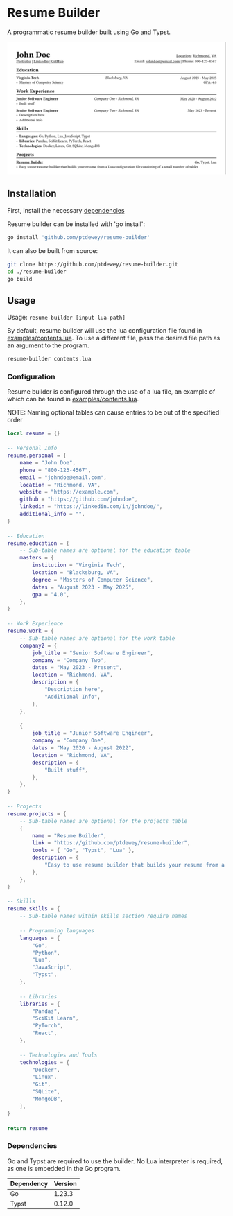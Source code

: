 # Resume Builder

A programmatic resume builder built using Go and Typst.

![example-resume](./assets/example.png)

## Installation

First, install the necessary [dependencies](#dependencies)

Resume builder can be installed with 'go install':
```sh
go install 'github.com/ptdewey/resume-builder'
```

It can also be built from source:
```sh
git clone https://github.com/ptdewey/resume-builder.git
cd ./resume-builder
go build
```

## Usage

Usage: `resume-builder [input-lua-path]`

By default, resume builder will use the lua configuration file found in [examples/contents.lua](./examples/contents.lua).
To use a different file, pass the desired file path as an argument to the program.

```sh
resume-builder contents.lua
```

### Configuration

Resume builder is configured through the use of a lua file, an example of which can be found in [examples/contents.lua](./examples/contents.lua).


NOTE: Naming optional tables can cause entries to be out of the specified order

```lua
local resume = {}

-- Personal Info
resume.personal = {
    name = "John Doe",
    phone = "800-123-4567",
    email = "johndoe@email.com",
    location = "Richmond, VA",
    website = "https://example.com",
    github = "https://github.com/johndoe",
    linkedin = "https://linkedin.com/in/johndoe/",
    additional_info = "",
}

-- Education
resume.education = {
    -- Sub-table names are optional for the education table
    masters = {
        institution = "Virginia Tech",
        location = "Blacksburg, VA",
        degree = "Masters of Computer Science",
        dates = "August 2023 - May 2025",
        gpa = "4.0",
    },
}

-- Work Experience
resume.work = {
    -- Sub-table names are optional for the work table
    company2 = {
        job_title = "Senior Software Engineer",
        company = "Company Two",
        dates = "May 2023 - Present",
        location = "Richmond, VA",
        description = {
            "Description here",
            "Additional Info",
        },
    },

    {
        job_title = "Junior Software Engineer",
        company = "Company One",
        dates = "May 2020 - August 2022",
        location = "Richmond, VA",
        description = {
            "Built stuff",
        },
    },
}

-- Projects
resume.projects = {
    -- Sub-table names are optional for the projects table
    {
        name = "Resume Builder",
        link = "https://github.com/ptdewey/resume-builder",
        tools = { "Go", "Typst", "Lua" },
        description = {
            "Easy to use resume builder that builds your resume from a Lua configuration file consisting of a small number of tables",
        },
    },
}

-- Skills
resume.skills = {
    -- Sub-table names within skills section require names

    -- Programming languages
    languages = {
        "Go",
        "Python",
        "Lua",
        "JavaScript",
        "Typst",
    },

    -- Libraries
    libraries = {
        "Pandas",
        "SciKit Learn",
        "PyTorch",
        "React",
    },

    -- Technologies and Tools
    technologies = {
        "Docker",
        "Linux",
        "Git",
        "SQLite",
        "MongoDB",
    },
}

return resume
```
### Dependencies

Go and Typst are required to use the builder.
No Lua interpreter is required, as one is embedded in the Go program.

| Dependency | Version |
|------------|---------|
| Go         | 1.23.3  |
| Typst      | 0.12.0  |
